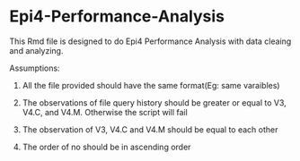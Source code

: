 # Epi4-Performance-Analysis

This Rmd file is designed to do Epi4 Performance Analysis with data cleaing and analyzing.

Assumptions:
1. All the file provided should have the same format(Eg: same varaibles)

2. The observations of file query history should be  greater or equal to V3, V4.C, and V4.M. Otherwise the script will fail

3. The observation of V3, V4.C and V4.M should be equal to each other

4. The order of no should be in ascending order
